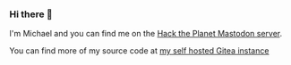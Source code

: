 ### Hi there 👋

I'm Michael and you can find me on the <a rel="me" href="https://social.hacktheplanet.be/@neo">Hack the Planet Mastodon server</a>.

You can find more of my source code at [my self hosted Gitea instance](https://git.michaelsmith.be/m)
